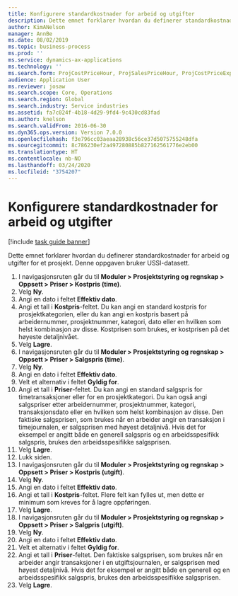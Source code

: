 ```yaml
---
title: Konfigurere standardkostnader for arbeid og utgifter
description: Dette emnet forklarer hvordan du definerer standardkostnader for arbeid og utgifter for et prosjekt.
author: KimANelson
manager: AnnBe
ms.date: 08/02/2019
ms.topic: business-process
ms.prod: ''
ms.service: dynamics-ax-applications
ms.technology: ''
ms.search.form: ProjCostPriceHour, ProjSalesPriceHour, ProjCostPriceExpense, ProjSalesPriceCost
audience: Application User
ms.reviewer: josaw
ms.search.scope: Core, Operations
ms.search.region: Global
ms.search.industry: Service industries
ms.assetid: fa7c024f-4b18-4d29-9fd4-9c430cd83fad
ms.author: knelson
ms.search.validFrom: 2016-06-30
ms.dyn365.ops.version: Version 7.0.0
ms.openlocfilehash: f3e796cc03aeaa28938c56ce37d5075755248dfa
ms.sourcegitcommit: 8c786230ef2a497280885b827162561776e2eb00
ms.translationtype: HT
ms.contentlocale: nb-NO
ms.lasthandoff: 03/24/2020
ms.locfileid: "3754207"
---
```

# <a name="configure-standard-costs-for-labor-and-expenses"></a>Konfigurere standardkostnader for arbeid og utgifter

[!include [task guide banner](../../includes/task-guide-banner.md)]

Dette emnet forklarer hvordan du definerer standardkostnader for arbeid og utgifter for et prosjekt. Denne oppgaven bruker USSI-datasett.

1. I navigasjonsruten går du til **Moduler > Prosjektstyring og regnskap > Oppsett > Priser > Kostpris (time)**.
2. Velg **Ny**.
3. Angi en dato i feltet **Effektiv dato**.
4. Angi et tall i **Kostpris**-feltet. Du kan angi en standard kostpris for prosjektkategorien, eller du kan angi en kostpris basert på arbeidernummer, prosjektnummer, kategori, dato eller en hvilken som helst kombinasjon av disse. Kostprisen som brukes, er kostprisen på det høyeste detaljnivået.  
5. Velg **Lagre**.
6. I navigasjonsruten går du til **Moduler > Prosjektstyring og regnskap > Oppsett > Priser > Salgspris (time)**.
7. Velg **Ny**.
8. Angi en dato i feltet **Effektiv dato**.
9. Velt et alternativ i feltet **Gyldig for**.
10. Angi et tall i **Priser**-feltet. Du kan angi en standard salgspris for timetransaksjoner eller for en prosjektkategori. Du kan også angi salgspriser etter arbeidernummer, prosjektnummer, kategori, transaksjonsdato eller en hvilken som helst kombinasjon av disse. Den faktiske salgsprisen, som brukes når en arbeider angir en transaksjon i timejournalen, er salgsprisen med høyest detaljnivå. Hvis det for eksempel er angitt både en generell salgspris og en arbeidsspesifikk salgspris, brukes den arbeidsspesifikke salgsprisen.  
11. Velg **Lagre**.
12. Lukk siden.
13. I navigasjonsruten går du til **Moduler > Prosjektstyring og regnskap > Oppsett > Priser > Kostpris (utgift)**.
14. Velg **Ny**.
15. Angi en dato i feltet **Effektiv dato**.
16. Angi et tall i **Kostpris**-feltet. Flere felt kan fylles ut, men dette er minimum som kreves for å lagre oppføringen.  
17. Velg **Lagre**.
18. I navigasjonsruten går du til **Moduler > Prosjektstyring og regnskap > Oppsett > Priser > Salgpris (utgift)**.
19. Velg **Ny**.
20. Angi en dato i feltet **Effektiv dato**.
21. Velt et alternativ i feltet **Gyldig for**.
22. Angi et tall i **Priser**-feltet. Den faktiske salgsprisen, som brukes når en arbeider angir transaksjoner i en utgiftsjournalen, er salgsprisen med høyest detaljnivå. Hvis det for eksempel er angitt både en generell og en arbeidsspesifikk salgspris, brukes den arbeidsspesifikke salgsprisen.  
23. Velg **Lagre**.

